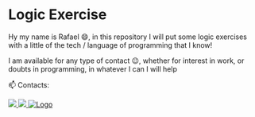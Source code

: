 
# Logic Exercise  

Hy my name is Rafael :smile:, in this repository I will put some logic exercises with a little of the tech / language of programming that I know!

I am available for any type of contact :wink:, whether for interest in work, or doubts in programming, in whatever I can I will help

:mailbox: Contacts:
<div>
   <a href="mailto:balmantrafael@gmail.com" alt="Gmail">
      <img src="https://img.shields.io/badge/gmail-%23D14836.svg?&style=for-the-badge&logo=gmail&logoColor=white" />
   </a>
   <a href="https://br.linkedin.com/in/rafael-brandt-balmant-429461162" alt="Linkedin">
      <img src="https://img.shields.io/badge/linkedin-%230077B5.svg?&style=for-the-badge&logo=linkedin&logoColor=white"/>
   </a>
   <a href="https://www.codewars.com/users/b4tut4/">
      <img src="https://www.codewars.com/users/b4tut4/badges/micro" alt="Logo" />
   </a>
</div>
